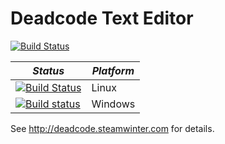 # Deadcode Text Editor #

[![Build Status](https://travis-ci.org/jcd/deadcode.svg)](https://travis-ci.org/jcd/deadcode)

| *Status* | *Platform* |
|---|---|
| [![Build Status](https://travis-ci.org/jcd/deadcode.svg)](https://travis-ci.org/jcd/deadcode) | Linux |
| [![Build status](https://ci.appveyor.com/api/projects/status/9kbq8wmuk9c0e9fc?svg=true)](https://ci.appveyor.com/project/jcd/deadcode) | Windows |

See http://deadcode.steamwinter.com for details.

